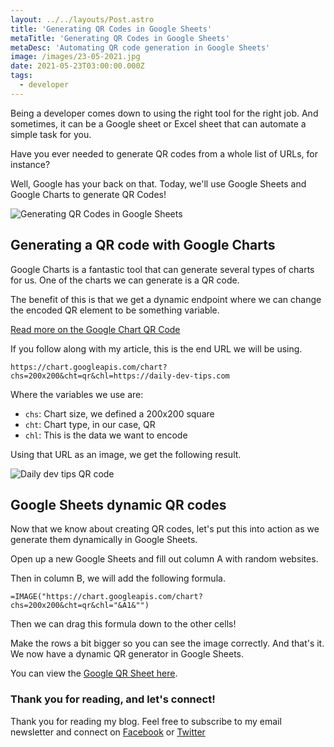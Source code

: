 ```yaml
---
layout: ../../layouts/Post.astro
title: 'Generating QR Codes in Google Sheets'
metaTitle: 'Generating QR Codes in Google Sheets'
metaDesc: 'Automating QR code generation in Google Sheets'
image: /images/23-05-2021.jpg
date: 2021-05-23T03:00:00.000Z
tags:
  - developer
---
```


Being a developer comes down to using the right tool for the right job. And sometimes, it can be a Google sheet or Excel sheet that can automate a simple task for you.

Have you ever needed to generate QR codes from a whole list of URLs, for instance?

Well, Google has your back on that.
Today, we'll use Google Sheets and Google Charts to generate QR Codes!

![Generating QR Codes in Google Sheets](https://cdn.hashnode.com/res/hashnode/image/upload/v1621491034345/0q398HEE4.gif)

## Generating a QR code with Google Charts

Google Charts is a fantastic tool that can generate several types of charts for us.
One of the charts we can generate is a QR code.

The benefit of this is that we get a dynamic endpoint where we can change the encoded QR element to be something variable.

[Read more on the Google Chart QR Code](https://developers.google.com/chart/infographics/docs/qr_codes)

If you follow along with my article, this is the end URL we will be using.

```
https://chart.googleapis.com/chart?chs=200x200&cht=qr&chl=https://daily-dev-tips.com
```

Where the variables we use are:

- `chs`: Chart size, we defined a 200x200 square
- `cht`: Chart type, in our case, QR
- `chl`: This is the data we want to encode

Using that URL as an image, we get the following result.

![Daily dev tips QR code](https://chart.googleapis.com/chart?chs=200x200&cht=qr&chl=https://daily-dev-tips.com)

## Google Sheets dynamic QR codes

Now that we know about creating QR codes, let's put this into action as we generate them dynamically in Google Sheets.

Open up a new Google Sheets and fill out column A with random websites.

Then in column B, we will add the following formula.

```
=IMAGE("https://chart.googleapis.com/chart?chs=200x200&cht=qr&chl="&A1&"")
```

Then we can drag this formula down to the other cells!

Make the rows a bit bigger so you can see the image correctly.
And that's it. We now have a dynamic QR generator in Google Sheets.

You can view the [Google QR Sheet here](https://docs.google.com/spreadsheets/d/1qcpM5jyOC2bb8Yg3V3JfvnSefo9yzmb_B1UNUgu3Hyc/edit?usp=sharing).

### Thank you for reading, and let's connect!

Thank you for reading my blog. Feel free to subscribe to my email newsletter and connect on [Facebook](https://www.facebook.com/DailyDevTipsBlog) or [Twitter](https://twitter.com/DailyDevTips1)
